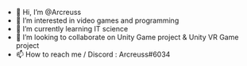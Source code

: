 - 👋 Hi, I’m @Arcreuss
- 👀 I’m interested in video games and programming 
- 🌱 I’m currently learning IT science
- 💞️ I’m looking to collaborate on Unity Game project & Unity VR Game project
- 📫 How to reach me / Discord : Arcreuss#6034

<!---
Arcreuss/Arcreuss is a ✨ special ✨ repository because its `README.md` (this file) appears on your GitHub profile.
You can click the Preview link to take a look at your changes.
--->
